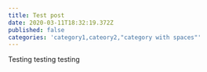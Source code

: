 ```yaml
---
title: Test post
date: 2020-03-11T18:32:19.372Z
published: false
categories: 'category1,cateory2,"category with spaces"'
---
```

Testing testing testing